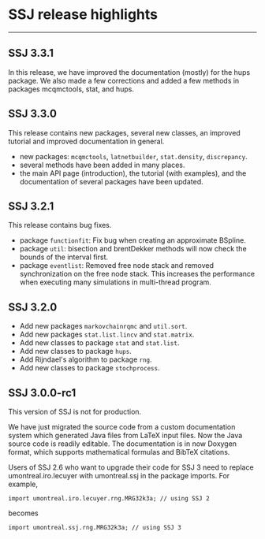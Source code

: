# SSJ release highlights
---


## SSJ 3.3.1

In this release, we have improved the documentation (mostly) for the hups package.  We also made a few corrections and added a few methods in packages mcqmctools, stat, and hups.  

## SSJ 3.3.0

This release contains new packages, several new classes, an improved tutorial and improved documentation in general.

- new packages: `mcqmctools`, `latnetbuilder`, `stat.density`, `discrepancy`.
- several methods have been added in many places.
- the main API page (introduction), the tutorial (with examples), and the documentation of several packages have been updated.

## SSJ 3.2.1

This release contains bug fixes.

- package `functionfit`: Fix bug when creating an approximate BSpline.
- package `util`: bisection and brentDekker methods will now check the bounds of the interval first.
- package `eventlist`: Removed free node stack and removed synchronization on the free node stack. This increases the performance when executing many simulations in multi-thread program.

## SSJ 3.2.0

- Add new packages `markovchainrqmc` and `util.sort`.
- Add new packages `stat.list.lincv` and `stat.matrix`.
- Add new classes to package `stat` and `stat.list`.
- Add new classes to package `hups`.
- Add Rijndael's algorithm to package `rng`.
- Add new classes to package `stochprocess`.

## SSJ 3.0.0-rc1

This version of SSJ is not for production.

We have just migrated the source code from a custom documentation system which generated Java files from LaTeX input files. Now the Java source code is readily editable. The documentation is in now Doxygen format, which supports mathematical formulas and BibTeX citations.

Users of SSJ 2.6 who want to upgrade their code for SSJ 3 need to replace umontreal.iro.lecuyer with umontreal.ssj in the package imports. For example,

    import umontreal.iro.lecuyer.rng.MRG32k3a; // using SSJ 2

becomes

    import umontreal.ssj.rng.MRG32k3a; // using SSJ 3


